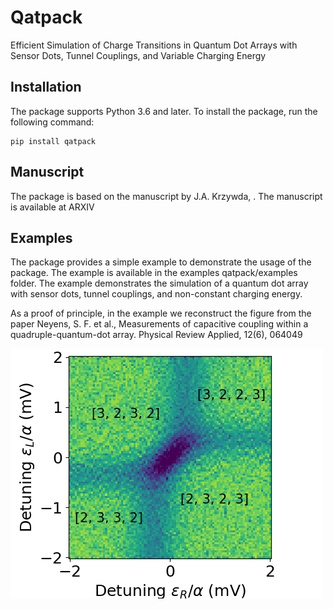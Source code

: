 # Qatpack
Efficient Simulation of Charge Transitions in Quantum Dot Arrays with Sensor Dots, Tunnel Couplings, and Variable Charging Energy


## Installation
The package supports Python 3.6 and later. To install the package, run the following command:
 

    pip install qatpack

## Manuscript
The package is based on the manuscript by J.A. Krzywda, . The manuscript is available at ARXIV

## Examples
The package provides a simple example to demonstrate the usage of the package. The example is available in the examples qatpack/examples folder. The example demonstrates the simulation of a quantum dot array with sensor dots, tunnel couplings, and non-constant charging energy. 

As a proof of principle, in the example we reconstruct the figure from the paper Neyens, S. F. et al., Measurements of capacitive coupling within a quadruple-quantum-dot array. Physical Review Applied, 12(6), 064049


![alt text](qatpack/figures/neyens.png)